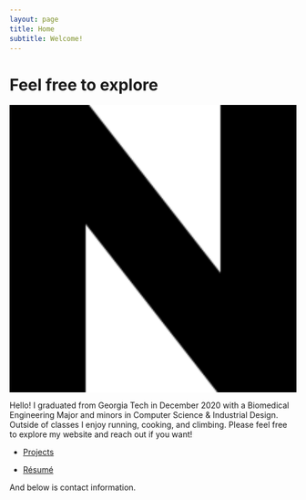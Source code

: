 ```yaml
---
layout: page
title: Home
subtitle: Welcome!
---
```


# Feel free to explore
<img src="https://github.com/nathanluskey/personalWebsite/blob/master/docs/assets/websiteIcon.png" align="center" width="900vw"/>

Hello! I graduated from Georgia Tech in December 2020 with a Biomedical Engineering Major and minors in Computer Science & Industrial Design. Outside of classes I enjoy running, cooking, and climbing. Please feel free to explore my website and reach out if you want!

- [Projects](projects/index.html)

- [Résumé](assets/LuskeyResume2020_NO_PHONE.pdf)  

And below is contact information.
